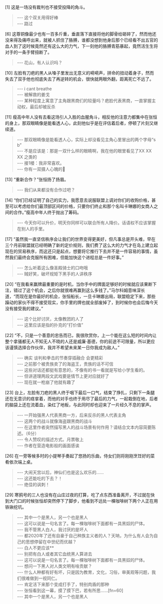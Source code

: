 
[1] 这是一场没有裁判也不接受投降的角斗。
>--- 这个双关用得好棒<br>
>--- 路过<br>

[6] 这尊铜像最少也有一百多斤重，垂直落下直接将他的脚骨给砸碎了，然而他还没来得及痛呼出来，就被人抓住了胳膊，谁都没想到他身后那个已经看不出五官的血人到了这时候竟然还有这么大的力气，下一刻他的胳膊青筋暴起，竟然活生生将对手的一条手臂扭断了。
>--- 花山，有人认识吗？<br>

[10] 左脸有刀疤的黑人从嗓子里发出无意义的嗬嗬声，拼命的扭动着身子，然而失去了双手他也彻底失去了再逆转的机会，很快就两眼外翻，距离死亡不远了。
>--- i cant breathe<br>
>--- 被解救的姜戈<br>
>--- 某种程度上寓意了主角跟黑商们的较量吗？疤脸代表黑商，一直掌握主动权，最后却被反杀<br>

[11] 瘦高中年人没有去看这场引人入胜的血腥角斗，相反他的注意力都集中在张恒的身上，那双眼睛像是能看透人心，此刻他似乎是在评估着后者，停顿了片刻又继续道。
>--- 那双眼睛像是能看透人心，实际上却没看见主角心里冒出的两个字母“s b”<br>
>--- 不是应该是：那是一双什么样的眼睛啊，我在他的眼里看见了XX  XX  XX  之类的<br>
>--- 接1楼：我非常喜欢。<br>
>--- 你有一双摄人心魄的👀<br>

[13] “重新合作？”张恒扬了扬眉。
>--- 我们从来都没有合作过吧？<br>

[14] “你们已经证明了自己的实力，我愿意去说服联盟上调对你们的收购价格，甚至可以考虑给你们最顶部区间的价格，只要你们终止和那个名叫卡琳娜的女商人之间的合作。”瘦高中年人终于抛出了筹码。
>--- 今天你可以升价，明天你同样可以联合所有人降价。话语权不应该掌握在别人的手里。<br>

[17] “虽然我一直坚信秩序会让我们的世界变得更美好，但凡事总是开头难，早在三个月前联盟就已经明确了新的定价规则，我们费了这么大的力气才在岛上建立起现在的贸易秩序，而这还只是起点，想要将它推行下去并不是一件容易的事情，虽然我们最终会克服所有困难，但能加快这个进程总是一件好事。”
>--- 怎么听着这么像圣殿骑士的口吻哦<br>
>--- 贼好笑，破坏规矩下黑手的人讲秩序<br>

[20] “在我看来赢牌最重要的是时机，当你手中的牌面足够好的时候就应该果断下注，错过了这个机会，之后你就很难再赢到这么多钱了。”马尔科姆意味深长道，“而现在是你最好的机会，张恒船长，一旦卡琳娜出局，联盟稳定下来，那些躁动的家伙不得不接受现实，你手里的牌也就全部废掉了，到时候你也会后悔今天没有接受我的建议。”
>--- 这个比好讨厌，太像教团的人了<br>
>--- 这里应该是指的扑克的“打价值”<br>

[22] “不，只是一个善意的忠告而已，我很欣赏你，上一个能在这么短的时间内让整个拿骚都无人不知无人不晓的人还是威廉·基德，你的前途不可限量，所以更应该谨慎选择合作伙伴，我并不希望未来某一日你我成为敌人。”
>--- 确实 谈判和拳击的节奏穿插融合 会更精彩<br>
>--- 之前那个被贵族卖了的海盗王，贵族的话不可信<br>
>--- 这些对话还都挺有意思的，不像有的书一看就是写给小学生看的。<br>
>--- 但讲道理两段文武戏要是情节上更对应就好了<br>
>--- 现在就一枪崩了他就有趣了<br>

[23] 台上，左脸有刀疤的黑人终于咽下最后一口气，结束了挣扎，只剩下一条腿还在无意识的痉挛着，而他的对手也终于用尽了最后的力气，一起栽倒在地，后者的脑袋上还在流着血，染红了地板，与此同时却也迎来了一片经久不息的掌声。
>--- 一开始强黑人代表黑商一方，后来反杀的黑人代表主角<br>
>--- 这两个的战斗就像海盗跟黑商的战斗<br>
>--- 在这里作者突然描写黑人的战斗场景有何作用？请结合文本内容简要陈述。（6分）<br>
>--- 令人赞叹的描述方式。月票敬上<br>
>--- 作者在营造电影般的画面感诶<br>

[26] 在一旁等候多时的小提琴手奏起了悠扬的乐曲，侍女们则将刚刚烹饪好的菜肴依次端上桌。
>--- 大闹天宫以后，神仙们也是这么欢乐的……<br>
>--- 这还能吃的下去？！<br>
>--- 绝佳的讽刺！<br>

[29] 寒鸦号的三人也没有在山庄过夜的打算，吃了点东西准备离开，不过就在快到大门口的时候张恒却突然停下了脚步，他看到不远处一棵咖啡树下两个人正在用铁锹挖坑。
>--- 其中一个是黑人，另一个也是黑人<br>
>--- 这可以说是一句名言了。每一棵咖啡树下面都有一具黑奴的尸体。<br>
>--- 我不管黑人白人，我讨厌的是坏人<br>
>--- 都2020年了还有自豪于自己种族主义者的人？天呐，为什么有人会为自己的思想停留在中世纪而优越？<br>
>--- 白人不更应该**<br>
>--- 别把有白人或者其它血统黑人算进去<br>
>--- 这可以说是一句名言了。每一棵咖啡树下面都有一具黑奴的尸体。<br>
>--- 想问一下黑人对人类文明有啥贡献？<br>
>--- 什么人种都有好有坏，只是因为教育，文化，习俗，审美观等问题，我们很难做到一视同仁。<br>
>--- 肯定活下来那个变成打手了，特别肉盾的那种<br>
>--- 张恒看到这一幕，摸了摸下巴，若有所思……[fn=60]<br>
>--- 其中一个是黑人，另一个也是黑人<br>
